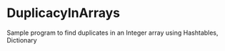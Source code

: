 # DuplicacyInArrays
Sample program to find duplicates in an Integer array using Hashtables, Dictionary
